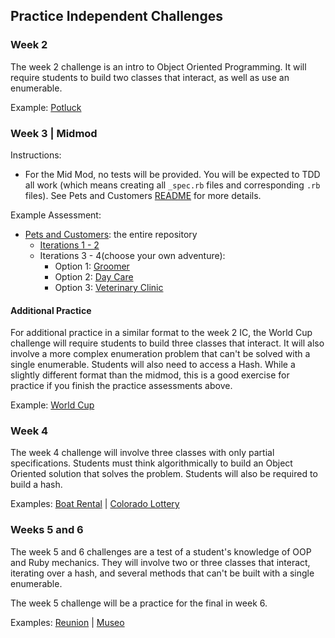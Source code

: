 <!-- Updated 12/14/2022 -->
## Practice Independent Challenges

### Week 2

The week 2 challenge is an intro to Object Oriented Programming. It will require students to build two classes that interact, as well as use an enumerable.

Example: [Potluck](./week2/potluck)

### Week 3 | Midmod

Instructions:
* For the Mid Mod, no tests will be provided. You will be expected to TDD all work (which means creating all `_spec.rb` files and corresponding `.rb` files). See Pets and Customers [README](./week3/pets_and_customers/README.md) for more details.

Example Assessment:
* [Pets and Customers](./week3/pets_and_customers): the entire repository
  * [Iterations 1 - 2](./week3/pets_and_customers/interations_1_and_2.md)
  * Iterations 3 - 4(choose your own adventure):
    * Option 1: [Groomer](./week3/pets_and_customers/groomer.md)
    * Option 2: [Day Care](./week3/pets_and_customers/day_care.md)
    * Option 3: [Veterinary Clinic](./week3/pets_and_customers/veterinary_clinic.md)


#### Additional Practice
For additional practice in a similar format to the week 2 IC, the World Cup challenge will require students to build three classes that interact. It will also involve a more complex enumeration problem that can't be solved with a single enumerable. Students will also need to access a Hash. While a slightly different format than the midmod, this is a good exercise for practice if you finish the practice assessments above.

Example: [World Cup](./week3/world_cup)

### Week 4

The week 4 challenge will involve three classes with only partial specifications. Students must think algorithmically to build an Object Oriented solution that solves the problem. Students will also be required to build a hash.

Examples:
[Boat Rental](./week4/boat_rental) | [Colorado Lottery](./week4/colorado_lottery)

### Weeks 5 and 6

The week 5 and 6 challenges are a test of a student's knowledge of OOP and Ruby mechanics. They will involve two or three classes that interact, iterating over a hash, and several methods that can't be built with a single enumerable.

The week 5 challenge will be a practice for the final in week 6.

Examples:
[Reunion](./week5/reunion) | [Museo](./week5/museo)
